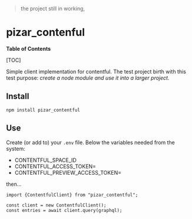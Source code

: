 > the project still in working,

# pizar_contenful

**Table of Contents**

[TOC]

Simple client implementation for contentful. 
The test project birth with this test purpose: _create a node module and use it into a larger project._

## Install
```shell
npm install pizar_contentful
```

## Use
Create (or add to) your `.env` file. Below the variables needed from the system:
- CONTENTFUL_SPACE_ID
- CONTENTFUL_ACCESS_TOKEN=
- CONTENTFUL_PREVIEW_ACCESS_TOKEN=

then...
```node
import {ContentfulClient} from "pizar_contentful";

const client = new ContentfulClient();
const entries = await client.query(graphql);
```
